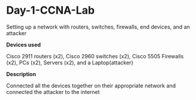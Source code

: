 # Day-1-CCNA-Lab

Setting up a network with routers, switches, firewalls, end devices, and an attacker 

**Devices used**

Cisco 2911 routers (x2), Cisco 2960 switches (x2), Cisco 5505 Firewalls (x2), PCs (x2), Servers (x2), and a Laptop(attacker)

**Description**

Connected all the devices together on their appropriate network and connected the attacker to the internet
